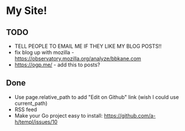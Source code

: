 # My Site!

## TODO

- TELL PEOPLE TO EMAIL ME IF THEY LIKE MY BLOG POSTS!!
- fix blog up with mozilla - https://observatory.mozilla.org/analyze/bbkane.com
- https://ogp.me/ - add this to posts?

## Done

- Use page.relative_path to add "Edit on Github" link (wish I could use current_path)
- RSS feed
- Make your Go project easy to install: https://github.com/a-h/templ/issues/10

